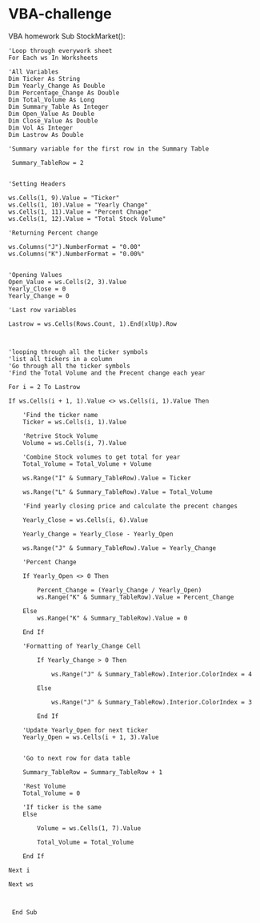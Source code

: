 # VBA-challenge
VBA homework 
Sub StockMarket():

    'Loop through everywork sheet
    For Each ws In Worksheets
    
    'All Variables
    Dim Ticker As String
    Dim Yearly_Change As Double
    Dim Percentage_Change As Double
    Dim Total_Volume As Long
    Dim Summary_Table As Integer
    Dim Open_Value As Double
    Dim Close_Value As Double
    Dim Vol As Integer
    Dim Lastrow As Double
    
    'Summary variable for the first row in the Summary Table

     Summary_TableRow = 2
    
    
    'Setting Headers
    
    ws.Cells(1, 9).Value = "Ticker"
    ws.Cells(1, 10).Value = "Yearly Change"
    ws.Cells(1, 11).Value = "Percent Chnage"
    ws.Cells(1, 12).Value = "Total Stock Volume"
    
    'Returning Percent change
    
    ws.Columns("J").NumberFormat = "0.00"
    ws.Columns("K").NumberFormat = "0.00%"
    
    
    'Opening Values
    Open_Value = ws.Cells(2, 3).Value
    Yearly_Close = 0
    Yearly_Change = 0
    
    'Last row variables
    
    Lastrow = ws.Cells(Rows.Count, 1).End(xlUp).Row
    
    
    
    'looping through all the ticker symbols
    'list all tickers in a column
    'Go through all the ticker symbols
    'Find the Total Volume and the Precent change each year
    
    For i = 2 To Lastrow
    
    If ws.Cells(i + 1, 1).Value <> ws.Cells(i, 1).Value Then
        
        'Find the ticker name
        Ticker = ws.Cells(i, 1).Value
        
        'Retrive Stock Volume
        Volume = ws.Cells(i, 7).Value
        
        'Combine Stock volumes to get total for year
        Total_Volume = Total_Volume + Volume
        
        ws.Range("I" & Summary_TableRow).Value = Ticker
        
        ws.Range("L" & Summary_TableRow).Value = Total_Volume
        
        'Find yearly closing price and calculate the precent changes
        
        Yearly_Close = ws.Cells(i, 6).Value
        
        Yearly_Change = Yearly_Close - Yearly_Open
        
        ws.Range("J" & Summary_TableRow).Value = Yearly_Change
        
        'Percent Change
        
        If Yearly_Open <> 0 Then
            
            Percent_Change = (Yearly_Change / Yearly_Open)
            ws.Range("K" & Summary_TableRow).Value = Percent_Change
        
        Else
            ws.Range("K" & Summary_TableRow).Value = 0
        
        End If
        
        'Formatting of Yearly_Change Cell
        
            If Yearly_Change > 0 Then
            
                ws.Range("J" & Summary_TableRow).Interior.ColorIndex = 4
            
            Else
            
                ws.Range("J" & Summary_TableRow).Interior.ColorIndex = 3
                
            End If
            
        'Update Yearly_Open for next ticker
        Yearly_Open = ws.Cells(i + 1, 3).Value
        
        
        'Go to next row for data table
        
        Summary_TableRow = Summary_TableRow + 1
        
        'Rest Volume
        Total_Volume = 0
        
        'If ticker is the same
        Else
        
            Volume = ws.Cells(1, 7).Value
            
            Total_Volume = Total_Volume
            
        End If
        
    Next i
    
    Next ws
            
        
     
     End Sub


